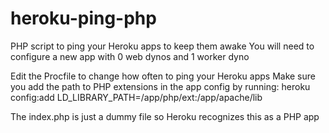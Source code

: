 heroku-ping-php
===============

PHP script to ping your Heroku apps to keep them awake
You will need to configure a new app with 0 web dynos and 1 worker dyno

Edit the Procfile to change how often to ping your Heroku apps
Make sure you add the path to PHP extensions in the app config by running:
	heroku config:add LD_LIBRARY_PATH=/app/php/ext:/app/apache/lib

The index.php is just a dummy file so Heroku recognizes this as a PHP app

